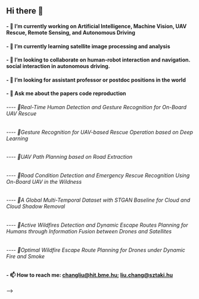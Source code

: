 ## Hi there 👋 
#### - 🔭 I’m currently working on Artificial Intelligence, Machine Vision, UAV Rescue, Remote Sensing, and Autonomous Driving
#### - 🌱 I’m currently learning satellite image processing and analysis
#### - 👯 I’m looking to collaborate on human-robot interaction and navigation. social interaction in autonomous driving.
#### - 🤔 I’m looking for assistant professor or postdoc positions in the world
#### - 💬 Ask me about the papers code reproduction 
######       ---- 🚀Real-Time Human Detection and Gesture Recognition for On-Board UAV Rescue
######       ---- 🚀Gesture Recognition for UAV-based Rescue Operation based on Deep Learning
######       ---- 🚀UAV Path Planning based on Road Extraction
######       ---- 🚀Road Condition Detection and Emergency Rescue Recognition Using On-Board UAV in the Wildness
######       ---- 🚀A Global Multi-Temporal Dataset with STGAN Baseline for Cloud and Cloud Shadow Removal
######       ---- 🚀Active Wildfires Detection and Dynamic Escape Routes Planning for Humans through Information Fusion between Drones and Satellites
######       ---- 🚀Optimal Wildfire Escape Route Planning for Drones under Dynamic Fire and Smoke
#### - 📫 How to reach me: changliu@hit.bme.hu; liu.chang@sztaki.hu
-->
